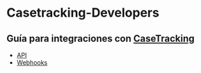 # Casetracking-Developers

## Guía para integraciones con [CaseTracking](https://www.thecasetracking.com/)

* [API](http://developers.thecasetracking.com/)
* [Webhooks](https://github.com/LemontechSA/Casetracking-Developers/wiki/Webhooks)
